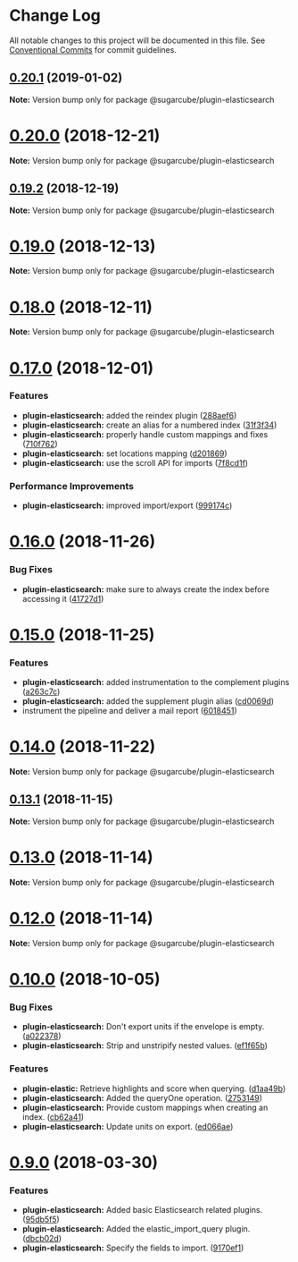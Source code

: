 # Change Log

All notable changes to this project will be documented in this file.
See [Conventional Commits](https://conventionalcommits.org) for commit guidelines.

## [0.20.1](https://github.com/critocrito/sugarcube/tree/master/packages/plugin-elasticsearch/compare/v0.20.0...v0.20.1) (2019-01-02)

**Note:** Version bump only for package @sugarcube/plugin-elasticsearch





# [0.20.0](https://github.com/critocrito/sugarcube/tree/master/packages/plugin-elasticsearch/compare/v0.19.3...v0.20.0) (2018-12-21)

**Note:** Version bump only for package @sugarcube/plugin-elasticsearch





## [0.19.2](https://github.com/critocrito/sugarcube/tree/master/packages/plugin-elasticsearch/compare/v0.19.1...v0.19.2) (2018-12-19)

**Note:** Version bump only for package @sugarcube/plugin-elasticsearch





# [0.19.0](https://github.com/critocrito/sugarcube/tree/master/packages/plugin-elasticsearch/compare/v0.18.0...v0.19.0) (2018-12-13)

**Note:** Version bump only for package @sugarcube/plugin-elasticsearch





# [0.18.0](https://github.com/critocrito/sugarcube/tree/master/packages/plugin-elasticsearch/compare/v0.17.0...v0.18.0) (2018-12-11)

**Note:** Version bump only for package @sugarcube/plugin-elasticsearch





# [0.17.0](https://github.com/critocrito/sugarcube/tree/master/packages/plugin-elasticsearch/compare/v0.16.0...v0.17.0) (2018-12-01)


### Features

* **plugin-elasticsearch:** added the reindex plugin ([288aef6](https://github.com/critocrito/sugarcube/tree/master/packages/plugin-elasticsearch/commit/288aef6))
* **plugin-elasticsearch:** create an alias for a numbered index ([31f3f34](https://github.com/critocrito/sugarcube/tree/master/packages/plugin-elasticsearch/commit/31f3f34))
* **plugin-elasticsearch:** properly handle custom mappings and fixes ([710f762](https://github.com/critocrito/sugarcube/tree/master/packages/plugin-elasticsearch/commit/710f762))
* **plugin-elasticsearch:** set locations mapping ([d201869](https://github.com/critocrito/sugarcube/tree/master/packages/plugin-elasticsearch/commit/d201869))
* **plugin-elasticsearch:** use the scroll API for imports ([7f8cd1f](https://github.com/critocrito/sugarcube/tree/master/packages/plugin-elasticsearch/commit/7f8cd1f))


### Performance Improvements

* **plugin-elasticsearch:** improved import/export ([999174c](https://github.com/critocrito/sugarcube/tree/master/packages/plugin-elasticsearch/commit/999174c))





# [0.16.0](https://github.com/critocrito/sugarcube/tree/master/packages/plugin-elasticsearch/compare/v0.15.0...v0.16.0) (2018-11-26)


### Bug Fixes

* **plugin-elasticsearch:** make sure to always create the index before accessing it ([41727d1](https://github.com/critocrito/sugarcube/tree/master/packages/plugin-elasticsearch/commit/41727d1))





# [0.15.0](https://github.com/critocrito/sugarcube/tree/master/packages/plugin-elasticsearch/compare/v0.14.0...v0.15.0) (2018-11-25)


### Features

* **plugin-elasticsearch:** added instrumentation to the complement plugins ([a263c7c](https://github.com/critocrito/sugarcube/tree/master/packages/plugin-elasticsearch/commit/a263c7c))
* **plugin-elasticsearch:** added the supplement plugin alias ([cd0069d](https://github.com/critocrito/sugarcube/tree/master/packages/plugin-elasticsearch/commit/cd0069d))
* instrument the pipeline and deliver a mail report ([6018451](https://github.com/critocrito/sugarcube/tree/master/packages/plugin-elasticsearch/commit/6018451))





# [0.14.0](https://github.com/critocrito/sugarcube/tree/master/packages/plugin-elasticsearch/compare/v0.13.2...v0.14.0) (2018-11-22)

**Note:** Version bump only for package @sugarcube/plugin-elasticsearch





## [0.13.1](https://github.com/critocrito/sugarcube/tree/master/packages/plugin-elasticsearch/compare/v0.13.0...v0.13.1) (2018-11-15)

**Note:** Version bump only for package @sugarcube/plugin-elasticsearch





# [0.13.0](https://github.com/critocrito/sugarcube/tree/master/packages/plugin-elasticsearch/compare/v0.12.0...v0.13.0) (2018-11-14)

**Note:** Version bump only for package @sugarcube/plugin-elasticsearch





# [0.12.0](https://github.com/critocrito/sugarcube/tree/master/packages/plugin-elasticsearch/compare/v0.11.0...v0.12.0) (2018-11-14)

**Note:** Version bump only for package @sugarcube/plugin-elasticsearch





# [0.10.0](https://github.com/critocrito/sugarcube/tree/master/packages/plugin-elasticsearch/compare/v0.9.0...v0.10.0) (2018-10-05)


### Bug Fixes

* **plugin-elasticsearch:** Don't export units if the envelope is empty. ([a022378](https://github.com/critocrito/sugarcube/tree/master/packages/plugin-elasticsearch/commit/a022378))
* **plugin-elasticsearch:** Strip and unstripify nested values. ([ef1f65b](https://github.com/critocrito/sugarcube/tree/master/packages/plugin-elasticsearch/commit/ef1f65b))


### Features

* **plugin-elastic:** Retrieve highlights and score when querying. ([d1aa49b](https://github.com/critocrito/sugarcube/tree/master/packages/plugin-elasticsearch/commit/d1aa49b))
* **plugin-elasticsearch:** Added the queryOne operation. ([2753149](https://github.com/critocrito/sugarcube/tree/master/packages/plugin-elasticsearch/commit/2753149))
* **plugin-elasticsearch:** Provide custom mappings when creating an index. ([cb62a41](https://github.com/critocrito/sugarcube/tree/master/packages/plugin-elasticsearch/commit/cb62a41))
* **plugin-elasticsearch:** Update units on export. ([ed066ae](https://github.com/critocrito/sugarcube/tree/master/packages/plugin-elasticsearch/commit/ed066ae))





<a name="0.9.0"></a>
# [0.9.0](https://github.com/critocrito/sugarcube/tree/master/packages/plugin-elasticsearch/compare/v0.8.0...v0.9.0) (2018-03-30)


### Features

* **plugin-elasticsearch:** Added basic Elasticsearch related plugins. ([95db5f5](https://github.com/critocrito/sugarcube/tree/master/packages/plugin-elasticsearch/commit/95db5f5))
* **plugin-elasticsearch:** Added the elastic_import_query plugin. ([dbcb02d](https://github.com/critocrito/sugarcube/tree/master/packages/plugin-elasticsearch/commit/dbcb02d))
* **plugin-elasticsearch:** Specify the fields to import. ([9170ef1](https://github.com/critocrito/sugarcube/tree/master/packages/plugin-elasticsearch/commit/9170ef1))
